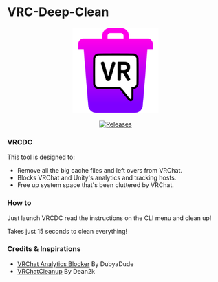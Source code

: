 # VRC-Deep-Clean

<p align="center">
  <img src="https://github.com/scrim-dev/VRC-Deep-Clean/blob/master/VRC-Deep-Clean/VRCDeepCleanLogo.png" alt="VRC Deep Clean Logo" width="200">
</p>

<div align="center">

  
  [![Releases](https://img.shields.io/badge/Download%20Now-%235A2D82?style=for-the-badge)](https://github.com/scrim-dev/VRC-Deep-Clean/releases)
</div>

### **VRCDC**

This tool is designed to:
- Remove all the big cache files and left overs from VRChat.
- Blocks VRChat and Unity's analytics and tracking hosts.
- Free up system space that's been cluttered by VRChat.

### How to
Just launch VRCDC read the instructions on the CLI menu and clean up!

Takes just 15 seconds to clean everything!

### Credits & Inspirations
- [VRChat Analytics Blocker](https://github.com/DubyaDude/VRChat-Analytics-Blocker) By DubyaDude
- [VRChatCleanup](https://github.com/Dean2k/VRChatCleanup) By Dean2k
